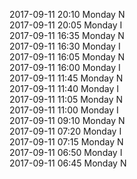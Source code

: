 2017-09-11 20:10 Monday  N  
2017-09-11 20:05 Monday  I  
2017-09-11 16:35 Monday  N  
2017-09-11 16:30 Monday  I  
2017-09-11 16:05 Monday  N  
2017-09-11 16:00 Monday  I  
2017-09-11 11:45 Monday  N  
2017-09-11 11:40 Monday  I  
2017-09-11 11:05 Monday  N  
2017-09-11 11:00 Monday  I  
2017-09-11 09:10 Monday  N  
2017-09-11 07:20 Monday  I  
2017-09-11 07:15 Monday  N  
2017-09-11 06:50 Monday  I  
2017-09-11 06:45 Monday  N  
